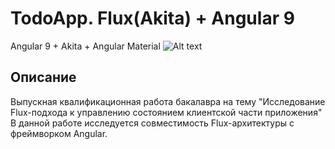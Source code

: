 # TodoApp. Flux(Akita) + Angular 9

Angular 9 + Akita + Angular Material 
![Alt text](https://sun9-21.userapi.com/jkITVGyVS-AVcplShGoho4nXrALGsNI7zMbb3Q/0FeSEcaLw8c.jpg "Screenshot")
## Описание

Выпускная квалификационная работа бакалавра на тему "Исследование Flux-подхода к управлению состоянием клиентской части приложения"
В данной работе исследуется совместимость Flux-архитектуры с фреймворком Angular.
